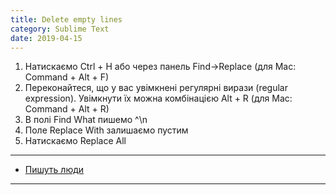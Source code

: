 ```yaml
---
title: Delete empty lines
category: Sublime Text
date: 2019-04-15
---
```


1. Натискаємо Ctrl + H або через панель Find->Replace (для Mac: Command + Alt + F)
2. Переконайтеся, що у вас увімкнені регулярні вирази (regular expression). Увімкнути їх можна комбінацією Alt + R (для Mac: Command + Alt + R)
3. В полі Find What пишемо ^\n
4. Поле Replace With залишаємо пустим
5. Натискаємо Replace All
-----
* <a href="http://blogo-daru.ru/2015/10/07/kak-udalit-pustye-strochki-v-kode-napisannom-v-sublimetext/">Пишуть люди</a>
-----